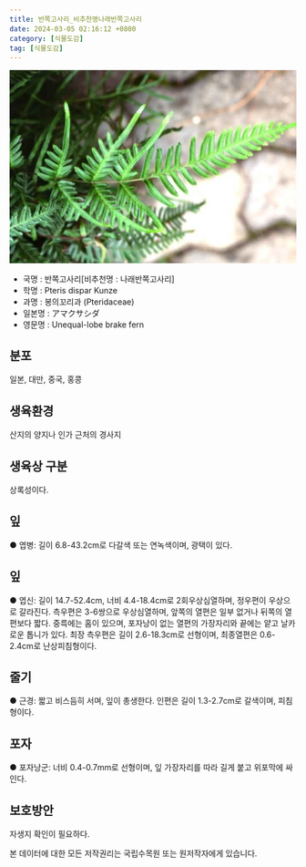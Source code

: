 ```yaml
---
title: 반쪽고사리_비추천명나래반쪽고사리
date: 2024-03-05 02:16:12 +0800
category: [식물도감]
tag: [식물도감]
---
```




![반쪽고사리[비추천명 : 나래반쪽고사리]](/assets/img/fileUpload/plants/basic/Aspleniaceae/Pteris/3174/1_th2.JPG)
- 국명 : 반쪽고사리[비추천명 : 나래반쪽고사리]
- 학명 : Pteris dispar Kunze
- 과명 : 봉의꼬리과 (Pteridaceae)
- 일본명 : アマクサシダ
- 영문명 : Unequal-lobe brake fern


## 분포
일본, 대만, 중국, 홍콩
## 생육환경
산지의 양지나 인가 근처의 경사지 
## 생육상 구분
상록성이다. 
## 잎
● 엽병: 길이 6.8-43.2cm로 다갈색 또는 연녹색이며, 광택이 있다. 
## 잎
● 엽신: 길이 14.7-52.4cm, 너비 4.4-18.4cm로 2회우상심열하며, 정우편이 우상으로 갈라진다. 측우편은 3-6쌍으로 우상심열하며, 앞쪽의 열편은 일부 없거나 뒤쪽의 열편보다 짧다. 중륵에는 홈이 있으며, 포자낭이 없는 열편의 가장자리와 끝에는 얕고 날카로운 톱니가 있다. 최장 측우편은 길이 2.6-18.3cm로 선형이며, 최종열편은 0.6-2.4cm로 난상피침형이다. 
## 줄기
● 근경: 짧고 비스듬히 서며, 잎이 총생한다. 인편은 길이 1.3-2.7cm로 갈색이며, 피침형이다. 
## 포자
● 포자낭군: 너비 0.4-0.7mm로 선형이며, 잎 가장자리를 따라 길게 붙고 위포막에 싸인다. 
## 보호방안
자생지 확인이 필요하다.






본 데이터에 대한 모든 저작권리는 국립수목원 또는 원저작자에게 있습니다.
